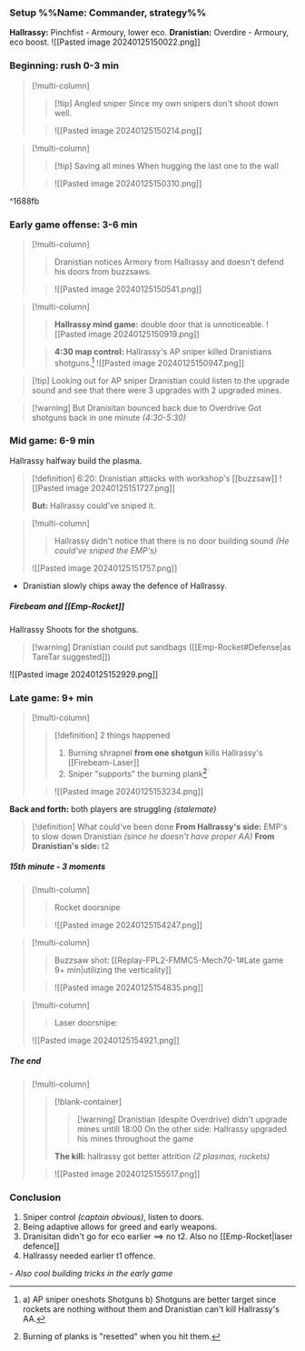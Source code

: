 ### Setup %%Name: Commander, strategy%%
**Hallrassy:** Pinchfist - Armoury, lower eco.
**Dranistian:** Overdire - Armoury, eco boost.
![[Pasted image 20240125150022.png]]
### Beginning: rush 0-3 min
>[!multi-column]
>>[!tip] Angled sniper
>>Since my own snipers don't shoot down well.
>
>>![[Pasted image 20240125150214.png]]

>[!multi-column]
>>[!tip] Saving all mines
>>When hugging the last one to the wall
>
>>![[Pasted image 20240125150310.png]]

^1688fb

### Early game offense: 3-6 min
>[!multi-column]
>>Dranistian notices Armory from Hallrassy and doesn't defend his doors from buzzsaws.
>
>>![[Pasted image 20240125150541.png]]

>[!multi-column]
>>**Hallrassy mind game:** double door that is unnoticeable.
>>![[Pasted image 20240125150919.png]]
>
>>**4:30 map control:** Hallrassy's AP sniper killed Dranistians shotguns.[^1]
>>![[Pasted image 20240125150947.png]]

>[!tip] Looking out for AP sniper
Dranistian could listen to the upgrade sound and see that there were 3 upgrades with 2 upgraded mines.

[^1]: a) AP sniper oneshots Shotguns b) Shotguns are better target since rockets are nothing without them and Dranistian can't kill Hallrassy's AA.

>[!warning] But Dranisitan bounced back due to Overdrive
>Got shotguns back in one minute *(4:30-5:30)*
### Mid game: 6-9 min 
Hallrassy halfway build the plasma.
>[!definition] 6:20: Dranistian attacks with workshop's [[buzzsaw]]
>![[Pasted image 20240125151727.png]]
>
>**But:** Hallrassy could've sniped it. 

>[!multi-column]
>>Hallrassy didn't notice that there is no door building sound *(He could've sniped the EMP's)*
>
>![[Pasted image 20240125151757.png]]

- Dranistian slowly chips away the defence of Hallrassy.
##### Firebeam and [[Emp-Rocket]]
Hallrassy Shoots for the shotguns. 
>[!warning] Dranistian could put sandbags ([[Emp-Rocket#Defense|as TareTar suggested]])

![[Pasted image 20240125152929.png]]
### Late game: 9+ min
>[!multi-column]
>>[!definition] 2 things happened
>>1. Burning shrapnel **from one shotgun** kills Hallrassy's [[Firebeam-Laser]]
>>2. Sniper "supports" the burning plank[^2]
>
>>![[Pasted image 20240125153234.png]]

[^2]: Burning of planks is "resetted" when you hit them.

**Back and forth:** both players are struggling *(stalemate)*

>[!definition] What could've been done
>**From Hallrassy's side:** EMP's to slow down Dranistian *(since he doesn't have proper AA)*
>**From Dranistian's side:** t2
##### 15th minute - 3 moments
>[!multi-column]
>>Rocket doorsnipe 
>
>>![[Pasted image 20240125154247.png]]

>[!multi-column]
>>Buzzsaw shot: [[Replay-FPL2-FMMC5-Mech70-1#Late game 9+ min|utilizing the verticality]]
>
>>![[Pasted image 20240125154835.png]]

>[!multi-column]
>>Laser doorsnipe:
>
>![[Pasted image 20240125154921.png]]
##### The end
>[!multi-column]
>>[!blank-container] 
>>>[!warning] Dranistian (despite Overdrive) didn't upgrade mines untill 18:00
>>>On the other side: Hallrassy upgraded his mines throughout the game
>>
>>**The kill:** hallrassy got better attrition *(2 plasmas, rockets)*
>
>>![[Pasted image 20240125155517.png]]
### Conclusion
1. Sniper control *(captain obvious)*, listen to doors.
2. Being adaptive allows for greed and early weapons. 
3. Dranisitan didn't go for eco earlier $\implies$ no t2. Also no [[Emp-Rocket|laser defence]]
4. Hallrassy needed earlier t1 offence.

*- Also cool building tricks in the early game*